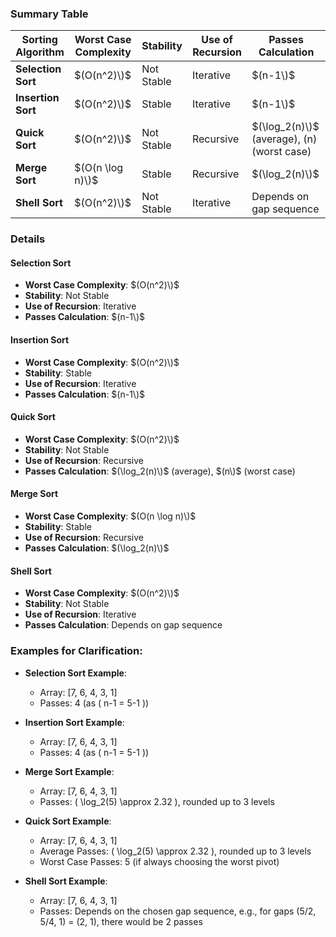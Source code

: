 ### Summary Table

| Sorting Algorithm | Worst Case Complexity | Stability | Use of Recursion | Passes Calculation |
|-------------------|------------------------|-----------|------------------|--------------------|
| **Selection Sort**| $(O(n^2)\)$             | Not Stable| Iterative        | $(n-1\)$            |
| **Insertion Sort**| $(O(n^2)\)$             | Stable    | Iterative        | $(n-1\)$            |
| **Quick Sort**    | $(O(n^2)\)$             | Not Stable| Recursive        | $(\log_2(n)\)$ (average), \(n\) (worst case) |
| **Merge Sort**    | $(O(n \log n)\)$        | Stable    | Recursive        | $(\log_2(n)\)$      |
| **Shell Sort**    | $(O(n^2)\)$             | Not Stable| Iterative        | Depends on gap sequence |

### Details

#### Selection Sort
- **Worst Case Complexity**: $(O(n^2)\)$
- **Stability**: Not Stable
- **Use of Recursion**: Iterative
- **Passes Calculation**: $(n-1\)$

#### Insertion Sort
- **Worst Case Complexity**: $(O(n^2)\)$
- **Stability**: Stable
- **Use of Recursion**: Iterative
- **Passes Calculation**: $(n-1\)$

#### Quick Sort
- **Worst Case Complexity**: $(O(n^2)\)$
- **Stability**: Not Stable
- **Use of Recursion**: Recursive
- **Passes Calculation**: $(\log_2(n)\)$ (average), $(n\)$ (worst case)

#### Merge Sort
- **Worst Case Complexity**: $(O(n \log n)\)$
- **Stability**: Stable
- **Use of Recursion**: Recursive
- **Passes Calculation**: $(\log_2(n)\)$

#### Shell Sort
- **Worst Case Complexity**: $(O(n^2)\)$
- **Stability**: Not Stable
- **Use of Recursion**: Iterative
- **Passes Calculation**: Depends on gap sequence


### Examples for Clarification:

- **Selection Sort Example**:
  - Array: \[7, 6, 4, 3, 1\]
  - Passes: 4 (as \( n-1 = 5-1 \))

- **Insertion Sort Example**:
  - Array: \[7, 6, 4, 3, 1\]
  - Passes: 4 (as \( n-1 = 5-1 \))

- **Merge Sort Example**:
  - Array: \[7, 6, 4, 3, 1\]
  - Passes: \( \log_2(5) \approx 2.32 \), rounded up to 3 levels

- **Quick Sort Example**:
  - Array: \[7, 6, 4, 3, 1\]
  - Average Passes: \( \log_2(5) \approx 2.32 \), rounded up to 3 levels
  - Worst Case Passes: 5 (if always choosing the worst pivot)

- **Shell Sort Example**:
  - Array: \[7, 6, 4, 3, 1\]
  - Passes: Depends on the chosen gap sequence, e.g., for gaps (5/2, 5/4, 1) = (2, 1), there would be 2 passes
